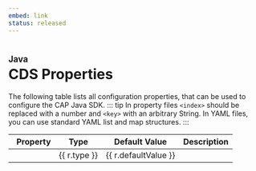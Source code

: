 ```yaml
---
embed: link
status: released
---
```


<script setup>
import { data } from './properties.data.js'
</script>

<style scoped>
  h1:before {
    content: "Java"; display: block; font-size: 60%; margin: 0 0 .2em;
  }

  tr:hover .header-anchor, tr .header-anchor:focus { opacity: 1; }
  td.group { font-weight:500; }
  th.anchor, td.anchor { border-right:none; }
  th.prop,   td.prop { border-left:none; padding-left:0px;}

  /* expand this extra wide table on big screens */
  @media screen and (min-width: 1600px) {
    table {
      min-width: fit-content;
    }
  }
</style>

<!--- Migrated: @external/java/400-Development/01-properties/properties.md -> @external/java/development/properties.md -->

# CDS Properties

The following table lists all configuration properties, that can be used to configure the CAP Java SDK.
::: tip
In property files `<index>` should be replaced with a number and `<key>` with an arbitrary String. In YAML files, you can use standard YAML list and map structures.
:::

<table>
  <thead>
    <tr>
      <th class="anchor"></th>
      <th class="prop">Property</th>
      <th class="type">Type</th>
      <th class="default">Default Value</th>
      <th class="descr">Description</th>
    </tr>
  </thead>
  <tr v-for="r in data" :key="r.name" :id="r.anchor">
    <td class="anchor"><a :href="'#'+r.anchor" class="header-anchor"></a></td>
    <td class="prop" :class="{ group: r.header }" v-html="r.name"></td>
    <td class="type">{{ r.type }}</td>
    <td class="default">{{ r.defaultValue }}</td>
    <td class="descr" v-html="r.description"></td>
  </tr>
</table>
